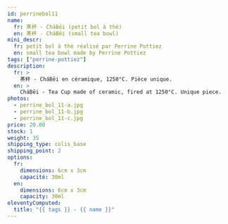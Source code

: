 ```yaml
---
id: perrinebol11
name:
  fr: 茶杯 - CháBēi (petit bol à thé)
  en: 茶杯 - CháBēi (small tea bowl)
mini_descr:
  fr: petit bol à thé réalisé par Perrine Pottiez
  en: small tea bowl made by Perrine Pottiez
tags: ["perrine-pottiez"]
description:
  fr: >
    茶杯 - CháBēi en céramique, 1250°C. Pièce unique.
  en: >
    CháBēi - Tea Cup made of ceramic, fired at 1250°C. Unique piece.
photos:
  - perrine_bol_11-a.jpg
  - perrine_bol_11-b.jpg
  - perrine_bol_11-c.jpg
price: 20.00
stock: 1
weight: 35
shipping_type: colis_base
shipping_point: 2
options:
  fr:
    dimensions: 6cm x 3cm
    capacité: 30ml
  en:
    dimensions: 6cm x 3cm
    capacity: 30ml
eleventyComputed:
  title: "{{ tags }} - {{ name }}"
---
```

